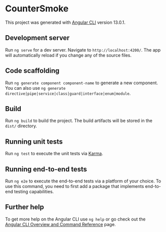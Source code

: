# CounterSmokeThis project was generated with [Angular CLI](https://github.com/angular/angular-cli) version 13.0.1.## Development serverRun `ng serve` for a dev server. Navigate to `http://localhost:4200/`. The app will automatically reload if you change any of the source files.## Code scaffoldingRun `ng generate component component-name` to generate a new component. You can also use `ng generate directive|pipe|service|class|guard|interface|enum|module`.## BuildRun `ng build` to build the project. The build artifacts will be stored in the `dist/` directory.## Running unit testsRun `ng test` to execute the unit tests via [Karma](https://karma-runner.github.io).## Running end-to-end testsRun `ng e2e` to execute the end-to-end tests via a platform of your choice. To use this command, you need to first add a package that implements end-to-end testing capabilities.## Further helpTo get more help on the Angular CLI use `ng help` or go check out the [Angular CLI Overview and Command Reference](https://angular.io/cli) page.